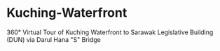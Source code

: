 # Kuching-Waterfront
 360° Virtual Tour of Kuching Waterfront to Sarawak Legislative Building (DUN) via Darul Hana "S" Bridge
